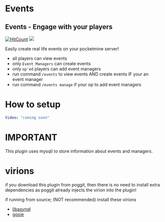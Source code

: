 # Events
## Events - Engage with your players
[![HitCount](http://hits.dwyl.io/Atomization/Events.svg)](http://hits.dwyl.io/Atomization/Events)
[![](https://poggit.pmmp.io/shield.state/EventManager)](https://poggit.pmmp.io/p/EventManager)

Easily create real life events on your pocketmine server!

- all players can view events
- only `Event Managers` can create events
- only `op'ed` players can add event managers
- run command `/events` to view events AND create events IF your an event manager
- run command `/events manage` if your op to add event managers

# How to setup
```yaml
Video: "coming soon"
```

# IMPORTANT
This plugin uses mysqli to store information about events and managers.

# virions 

if you download this plugin from poggit, then there is no need to install extra dependencies as poggit already injects the virion into the plugin!

if running from source; (NOT recommended) install these virions

- <a href="https://poggit.pmmp.io/ci/poggit/libasynql/libasynql">libasynql</a>
- <a href="https://poggit.pmmp.io/ci/Atomization/GUI/gui">gooie</a>